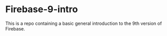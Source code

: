 # Firebase-9-intro
This is a repo containing a basic general introduction to the 9th version of Firebase.
